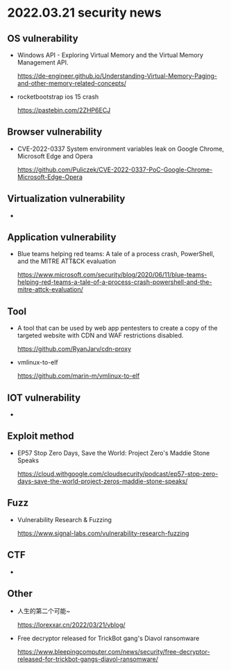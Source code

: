 # 2022.03.21 security news

## OS vulnerability 

* Windows API - Exploring Virtual Memory and the Virtual Memory Management API.

  https://de-engineer.github.io/Understanding-Virtual-Memory-Paging-and-other-memory-related-concepts/

* rocketbootstrap ios 15 crash

  https://pastebin.com/2ZHP6ECJ

## Browser vulnerability

* CVE-2022-0337 System environment variables leak on Google Chrome, Microsoft Edge and Opera

  https://github.com/Puliczek/CVE-2022-0337-PoC-Google-Chrome-Microsoft-Edge-Opera

## Virtualization vulnerability

* 

## Application vulnerability 

* Blue teams helping red teams: A tale of a process crash, PowerShell, and the MITRE ATT&CK evaluation

  https://www.microsoft.com/security/blog/2020/06/11/blue-teams-helping-red-teams-a-tale-of-a-process-crash-powershell-and-the-mitre-attck-evaluation/

## Tool

* A tool that can be used by web app pentesters to create a copy of the targeted website with CDN and WAF restrictions disabled.

  https://github.com/RyanJarv/cdn-proxy

* vmlinux-to-elf

  https://github.com/marin-m/vmlinux-to-elf

## IOT vulnerability 

* 

## Exploit method

* EP57 Stop Zero Days, Save the World: Project Zero's Maddie Stone Speaks

  https://cloud.withgoogle.com/cloudsecurity/podcast/ep57-stop-zero-days-save-the-world-project-zeros-maddie-stone-speaks/

## Fuzz

* Vulnerability Research & Fuzzing

  https://www.signal-labs.com/vulnerability-research-fuzzing

## CTF

* 

## Other

* 人生的第二个可能~

  https://lorexxar.cn/2022/03/21/vblog/

* Free decryptor released for TrickBot gang's Diavol ransomware

  https://www.bleepingcomputer.com/news/security/free-decryptor-released-for-trickbot-gangs-diavol-ransomware/